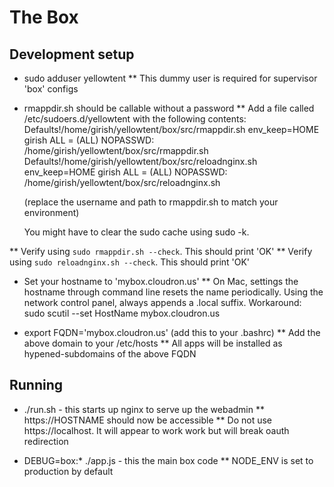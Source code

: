 The Box
=======

Development setup
-----------------
* sudo adduser yellowtent
** This dummy user is required for supervisor 'box' configs

* rmappdir.sh should be callable without a password
** Add a file called /etc/sudoers.d/yellowtent with the following contents:
   Defaults!/home/girish/yellowtent/box/src/rmappdir.sh env_keep=HOME
   girish ALL = (ALL) NOPASSWD: /home/girish/yellowtent/box/src/rmappdir.sh
   Defaults!/home/girish/yellowtent/box/src/reloadnginx.sh env_keep=HOME
   girish ALL = (ALL) NOPASSWD: /home/girish/yellowtent/box/src/reloadnginx.sh

   (replace the username and path to rmappdir.sh to match your environment)

   You might have to clear the sudo cache using sudo -k.

** Verify using `sudo rmappdir.sh --check`. This should print 'OK'
** Verify using `sudo reloadnginx.sh --check`. This should print 'OK'

* Set your hostname to 'mybox.cloudron.us'
** On Mac, settings the hostname through command line resets the name periodically.
   Using the network control panel, always appends a .local suffix.
   Workaround: sudo scutil --set HostName mybox.cloudron.us

* export FQDN='mybox.cloudron.us' (add this to your .bashrc)
** Add the above domain to your /etc/hosts
** All apps will be installed as hypened-subdomains of the above FQDN

Running
-------
* ./run.sh - this starts up nginx to serve up the webadmin
** https://HOSTNAME should now be accessible
** Do not use https://localhost. It will appear to work work but will break oauth redirection

* DEBUG=box:* ./app.js - this the main box code
** NODE_ENV is set to production by default
